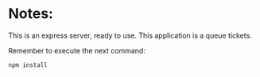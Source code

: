 # Notes:

This is an express server, ready to use. This application is a queue tickets. 

Remember to execute the next command:

```
npm install
```